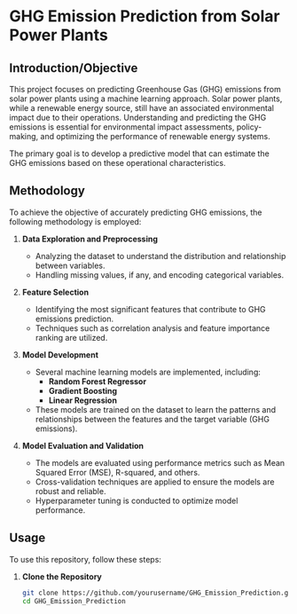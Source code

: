 # GHG Emission Prediction from Solar Power Plants


## Introduction/Objective
This project focuses on predicting Greenhouse Gas (GHG) emissions from solar power plants using a machine learning approach. Solar power plants, while a renewable energy source, still have an associated environmental impact due to their operations. Understanding and predicting the GHG emissions is essential for environmental impact assessments, policy-making, and optimizing the performance of renewable energy systems.


The primary goal is to develop a predictive model that can estimate the GHG emissions based on these operational characteristics.

## Methodology
To achieve the objective of accurately predicting GHG emissions, the following methodology is employed:

1. **Data Exploration and Preprocessing**
   - Analyzing the dataset to understand the distribution and relationship between variables.
   - Handling missing values, if any, and encoding categorical variables.

2. **Feature Selection**
   - Identifying the most significant features that contribute to GHG emissions prediction.
   - Techniques such as correlation analysis and feature importance ranking are utilized.

3. **Model Development**
   - Several machine learning models are implemented, including:
     - **Random Forest Regressor**
     - **Gradient Boosting**
     - **Linear Regression**
   - These models are trained on the dataset to learn the patterns and relationships between the features and the target variable (GHG emissions).

4. **Model Evaluation and Validation**
   - The models are evaluated using performance metrics such as Mean Squared Error (MSE), R-squared, and others.
   - Cross-validation techniques are applied to ensure the models are robust and reliable.
   - Hyperparameter tuning is conducted to optimize model performance.


## Usage
To use this repository, follow these steps:

1. **Clone the Repository**
   ```bash
   git clone https://github.com/yourusername/GHG_Emission_Prediction.git
   cd GHG_Emission_Prediction